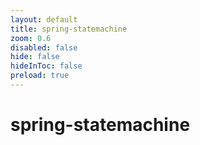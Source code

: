 ```yaml
---
layout: default 
title: spring-statemachine  
zoom: 0.6   
disabled: false 
hide: false 
hideInToc: false    
preload: true   
---
```

# spring-statemachine   
